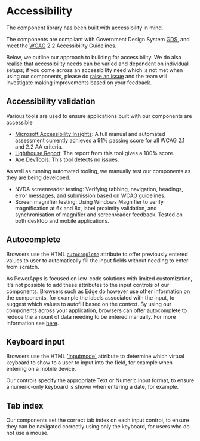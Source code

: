 # Accessibility

The component library has been built with accessibility in mind.

The components are compliant with Government Design System [GDS](https://design-system.service.gov.uk/patterns/), and meet the [WCAG](https://www.w3.org/TR/WCAG22/) 2.2 Accessibility Guidelines.

Below, we outline our approach to building for accessibility. We do also realise that accessibility needs can be varied and dependent on individual setups; if you come across an accessibility need which is not met when using our components, please do [raise an issue](https://github.com/MarraLtd/Power-Platform-Local-Gov-Component-Library/issues) and the team will investigate making improvements based on your feedback.

## Accessibility validation

Various tools are used to ensure applications built with our components are accessible

-	[Microsoft Accessibility Insights](https://accessibilityinsights.io/): A full manual and automated assessment currently achieves a 91% passing score for all WCAG 2.1 and 2.2 AA criteria.
-	[Lighthouse Report](https://developer.chrome.com/docs/lighthouse/overview): The report from this tool gives a 100% score.
-	[Axe DevTools](https://www.deque.com/axe/devtools/): This tool detects no issues.

As well as running automated tooling, we manually test our components as they are being developed.

-	NVDA screenreader testing: Verifying tabbing, navigation, headings, error messages, and submission based on WCAG guidelines.
- Screen magnifier testing: Using Windows Magnifier to verify magnification at 6x and 8x, label proximity validation, and synchronisation of magnifier and screenreader feedback. Tested on both desktop and mobile applications.

## Autocomplete

Browsers use the HTML [`autocomplete`](https://developer.mozilla.org/en-US/docs/Web/HTML/Attributes/autocomplete) attribute to offer previously entered values to user to automatically fill the input fields without needing to enter from scratch.

As PowerApps is focused on low-code solutions with limited customization, it's not possible to add these attributes to the input controls of our components. Browsers such as Edge do however use other information on the components, for example the labels associated with the input, to suggest which values to autofill based on the context. By using our components across your application, browsers can offer autocomplete to reduce the amount of data needing to be entered manually. For more information see [here](https://web.dev/learn/forms/auto).

## Keyboard input

Browsers use the HTML ['inputmode`](https://developer.mozilla.org/en-US/docs/Web/HTML/Global_attributes/inputmode) attribute to determine which virtual keyboard to show to a user to input into the field, for example when entering on a mobile device.

Our controls specify the appropriate Text or Numeric input format, to ensure a numeric-only keyboard is shown when entering a date, for example.

## Tab index

Our components set the correct tab index on each input control, to ensure they can be navigated correctly using only the keyboard, for users who do not use a mouse.